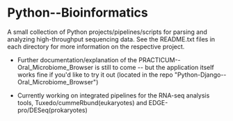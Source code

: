 Python--Bioinformatics
======================
A small collection of Python projects/pipelines/scripts for parsing and analyzing high-throughput sequencing data. See the README.txt files in each directory for more information on the respective project.

* Further documentation/explanation of the PRACTICUM--Oral_Microbiome_Browser is still to come -- but the application itself works fine if you'd like to try it out (located in the repo "Python-Django--Oral_Microbiome_Browser")

* Currently working on integrated pipelines for the RNA-seq analysis tools, Tuxedo/cummeRbund(eukaryotes) and EDGE-pro/DESeq(prokaryotes)  
